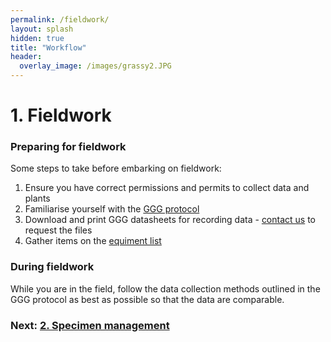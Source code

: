```yaml
---
permalink: /fieldwork/
layout: splash
hidden: true
title: "Workflow"
header:
  overlay_image: /images/grassy2.JPG
---
```


# 1. Fieldwork

### Preparing for fieldwork
Some steps to take before embarking on fieldwork: 

1. Ensure you have correct permissions and permits to collect data and plants
2. Familiarise yourself with the [GGG protocol](https://protocolexchange.researchsquare.com/article/pex-1905/v1)
3. Download and print GGG datasheets for recording data - [contact us](contact/) to request the files
4. Gather items on the [equiment list](protocol_pages/equipment/)

### During fieldwork

While you are in the field, follow the data collection methods outlined in the GGG protocol as best as possible so that the data are comparable.


### Next: [2. Specimen management](/collections/)
